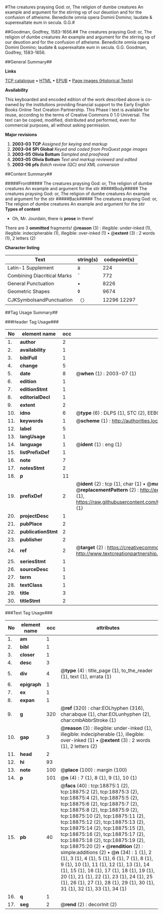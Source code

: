 #The creatures praysing God: or, The religion of dumbe creatures An example and argument for the stirring vp of our deuotion and for the confusion of atheisme. Benedicite omnia opera Domini Domino; laudate & superexaltate eum in secula. G.G.#

##Goodman, Godfrey, 1583-1656.##
The creatures praysing God: or, The religion of dumbe creatures An example and argument for the stirring vp of our deuotion and for the confusion of atheisme. Benedicite omnia opera Domini Domino; laudate & superexaltate eum in secula. G.G.
Goodman, Godfrey, 1583-1656.

##General Summary##

**Links**

[TCP catalogue](http://www.ota.ox.ac.uk/tcp/)  • 
[HTML](http://tei.it.ox.ac.uk/tcp/Texts-HTML/free/A01/A01881.html)  • 
[EPUB](http://tei.it.ox.ac.uk/tcp/Texts-EPUB/free/A01/A01881.epub) • 
[Page images (Historical Texts)](https://data.historicaltexts.jisc.ac.uk/view?pubId=eebo-99853491e&pageId=eebo-99853491e-18875-1)

**Availability**

This keyboarded and encoded edition of the
	       work described above is co-owned by the institutions
	       providing financial support to the Early English Books
	       Online Text Creation Partnership. This Phase I text is
	       available for reuse, according to the terms of Creative
	       Commons 0 1.0 Universal. The text can be copied,
	       modified, distributed and performed, even for
	       commercial purposes, all without asking permission.

**Major revisions**

1. __2003-03__ __TCP__ *Assigned for keying and markup*
1. __2003-04__ __SPi Global__ *Keyed and coded from ProQuest page images*
1. __2003-05__ __Olivia Bottum__ *Sampled and proofread*
1. __2003-05__ __Olivia Bottum__ *Text and markup reviewed and edited*
1. __2003-06__ __pfs__ *Batch review (QC) and XML conversion*

##Content Summary##

#####Front#####
The creatures praysing God: or, The religion of dumbe creatures An example and argument for the stir
#####Body#####
The creatures praysing God: or, The religion of dumbe creatures An example and argument for the stir
#####Back#####
The creatures praysing God: or, The religion of dumbe creatures An example and argument for the stir
**Types of content**

  * Oh, Mr. Jourdain, there is **prose** in there!

There are 3 **ommitted** fragments! 
 @__reason__ (3) : illegible: under-inked (1), illegible: indecipherable (1), illegible: over-inked (1)  •  @__extent__ (3) : 2 words (1), 2 letters (2)

**Character listing**


|Text|string(s)|codepoint(s)|
|---|---|---|
|Latin-1 Supplement|à|224|
|Combining             Diacritical Marks|̄|772|
|General Punctuation|•|8226|
|Geometric Shapes|◊|9674|
|CJKSymbolsandPunctuation|〈〉|12296 12297|

##Tag Usage Summary##

###Header Tag Usage###

|No|element name|occ|attributes|
|---|---|---|---|
|1.|__author__|2||
|2.|__availability__|1||
|3.|__biblFull__|1||
|4.|__change__|5||
|5.|__date__|8| @__when__ (1) : 2003-07 (1)|
|6.|__edition__|1||
|7.|__editionStmt__|1||
|8.|__editorialDecl__|1||
|9.|__extent__|2||
|10.|__idno__|6| @__type__ (6) : DLPS (1), STC (2), EEBO-CITATION (1), PROQUEST (1), VID (1)|
|11.|__keywords__|1| @__scheme__ (1) : http://authorities.loc.gov/ (1)|
|12.|__label__|5||
|13.|__langUsage__|1||
|14.|__language__|1| @__ident__ (1) : eng (1)|
|15.|__listPrefixDef__|1||
|16.|__note__|7||
|17.|__notesStmt__|2||
|18.|__p__|11||
|19.|__prefixDef__|2| @__ident__ (2) : tcp (1), char (1)  •  @__matchPattern__ (2) : ([0-9\-]+):([0-9IVX]+) (1), (.+) (1)  •  @__replacementPattern__ (2) : http://eebo.chadwyck.com/downloadtiff?vid=$1&page=$2 (1), https://raw.githubusercontent.com/textcreationpartnership/Texts/master/tcpchars.xml#$1 (1)|
|20.|__projectDesc__|1||
|21.|__pubPlace__|2||
|22.|__publicationStmt__|2||
|23.|__publisher__|2||
|24.|__ref__|2| @__target__ (2) : https://creativecommons.org/publicdomain/zero/1.0/ (1), http://www.textcreationpartnership.org/docs/. (1)|
|25.|__seriesStmt__|1||
|26.|__sourceDesc__|1||
|27.|__term__|1||
|28.|__textClass__|1||
|29.|__title__|3||
|30.|__titleStmt__|2||


###Text Tag Usage###

|No|element name|occ|attributes|
|---|---|---|---|
|1.|__am__|1||
|2.|__bibl__|1||
|3.|__closer__|1||
|4.|__desc__|3||
|5.|__div__|4| @__type__ (4) : title_page (1), to_the_reader (1), text (1), errata (1)|
|6.|__epigraph__|1||
|7.|__ex__|1||
|8.|__expan__|1||
|9.|__g__|320| @__ref__ (320) : char:EOLhyphen (316), char:abque (1), char:EOLunhyphen (2), char:cmbAbbrStroke (1)|
|10.|__gap__|3| @__reason__ (3) : illegible: under-inked (1), illegible: indecipherable (1), illegible: over-inked (1)  •  @__extent__ (3) : 2 words (1), 2 letters (2)|
|11.|__head__|2||
|12.|__hi__|93||
|13.|__note__|100| @__place__ (100) : margin (100)|
|14.|__p__|101| @__n__ (4) : 7 (1), 8 (1), 9 (1), 10 (1)|
|15.|__pb__|40| @__facs__ (40) : tcp:18875:1 (2), tcp:18875:2 (2), tcp:18875:3 (2), tcp:18875:4 (2), tcp:18875:5 (2), tcp:18875:6 (2), tcp:18875:7 (2), tcp:18875:8 (2), tcp:18875:9 (2), tcp:18875:10 (2), tcp:18875:11 (2), tcp:18875:12 (2), tcp:18875:13 (2), tcp:18875:14 (2), tcp:18875:15 (2), tcp:18875:16 (2), tcp:18875:17 (2), tcp:18875:18 (2), tcp:18875:19 (2), tcp:18875:20 (2)  •  @__rendition__ (2) : simple:additions (2)  •  @__n__ (34) : 1 (1), 2 (1), 3 (1), 4 (1), 5 (1), 6 (1), 7 (1), 8 (1), 9 (1), 10 (1), 11 (1), 12 (1), 13 (1), 14 (1), 15 (1), 16 (1), 17 (1), 18 (1), 19 (1), 20 (1), 21 (1), 22 (1), 23 (1), 24 (1), 25 (1), 26 (1), 27 (1), 28 (1), 29 (1), 30 (1), 31 (1), 32 (1), 33 (1), 34 (1)|
|16.|__q__|1||
|17.|__seg__|2| @__rend__ (2) : decorInit (2)|
